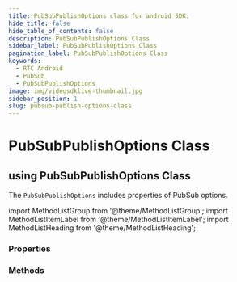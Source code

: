 ```yaml
---
title: PubSubPublishOptions class for android SDK.
hide_title: false
hide_table_of_contents: false
description: PubSubPublishOptions Class
sidebar_label: PubSubPublishOptions Class
pagination_label: PubSubPublishOptions Class
keywords:
  - RTC Android
  - PubSub
  - PubSubPublishOptions
image: img/videosdklive-thumbnail.jpg
sidebar_position: 1
slug: pubsub-publish-options-class
---
```


# PubSubPublishOptions Class

## using PubSubPublishOptions Class

The `PubSubPublishOptions` includes properties of PubSub options.

import MethodListGroup from '@theme/MethodListGroup';
import MethodListItemLabel from '@theme/MethodListItemLabel';
import MethodListHeading from '@theme/MethodListHeading';

### Properties

<MethodListGroup>
  <MethodListItemLabel name="__properties"  >
    <MethodListGroup>
      <MethodListHeading heading="Properties" />
      <MethodListItemLabel name="persist" type={"bool"} description={"Specifies whether to store messages on server for upcoming participants"} />
    </MethodListGroup>
  </MethodListItemLabel>
</MethodListGroup>

### Methods

<MethodListGroup>
  <MethodListItemLabel name="__methods" >
    <MethodListGroup>
      <MethodListHeading heading="Methods" />
      <MethodListItemLabel name="toJSONObject()"  type={"JSONObject"} />
    </MethodListGroup>
  </MethodListItemLabel>
</MethodListGroup>
